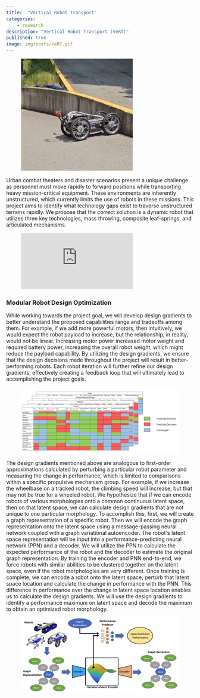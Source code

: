 ```yaml
---
title:  "Vertical Robot Transport"
categories:
    - research
description: "Vertical Robot Transport (VeRT)"
published: true
image: img/posts/VeRT.gif
---
```


<figure>
 <img src="img/posts/VeRT.gif" alt="" />
</figure>

Urban combat theaters and disaster scenarios present a unique challenge as personnel must move rapidly to forward positions while transporting heavy mission-critical equipment. These environments are inherently unstructured, which currently limits the use of robots in these missions. This project aims to identify what technology gaps exist to traverse unstructured terrains rapidly. We propose that the correct solution is a dynamic robot that utilizes three key technologies, mass throwing, composite leaf-springs, and articulated mechanisms.

<figure class="image is-16by9"><iframe class="has-ratio" src="http://www.youtube.com/embed/jQMx0oehH3M" frameborder="0" allowfullscreen></iframe></figure>



### Modular Robot Design Optimization
While working towards the project goal, we will develop design gradients to better understand the proposed capabilities range and tradeoffs among them. For example, if we add more powerful motors, then intuitively, we would expect the robot payload to increase, but the relationship, in reality, would not be linear. Increasing motor power increased motor weight and required battery power, increasing the overall robot weight, which might reduce the payload capability. By utilizing the design gradients, we ensure that the design decisions made throughout the project will result in better-performing robots. Each robot iteration will further refine our design gradients, effectively creating a feedback loop that will ultimately lead to accomplishing the project goals.

<figure>
 <img src="img/posts/design_gradients.png" alt="" />
</figure>

The design gradients mentioned above are analogous to first-order approximations calculated by perturbing a particular robot parameter and measuring the change in performance, which is limited to comparisons within a specific propulsive mechanism group. For example, if we increase the wheelbase on a tracked robot, the climbing speed will increase, but that may not be true for a wheeled robot. We hypothesize that if we can encode robots of various morphologies onto a common continuous latent space, then on that latent space, we can calculate design gradients that are not unique to one particular morphology. To accomplish this, first, we will create a graph representation of a specific robot. Then we will encode the graph representation onto the latent space using a message-passing neural network coupled with a graph variational autoencoder. The robot's latent space representation will be input into a performance-predicting neural network (PPN) and a decoder. We will utilize the PPN to calculate the expected performance of the robot and the decoder to estimate the original graph representation. By training the encoder and PNN end-to-end, we force robots with similar abilities to be clustered together on the latent space, even if the robot morphologies are very different. Once training is complete, we can encode a robot onto the latent space, perturb that latent space location and calculate the change in performance with the PNN. This difference in performance over the change in latent space location enables us to calculate the design gradients. We will use the design gradients to identify a performance maximum on latent space and decode the maximum to obtain an optimized robot morphology.

<figure>
 <img src="img/posts/DVAE.png" alt="" />
</figure>